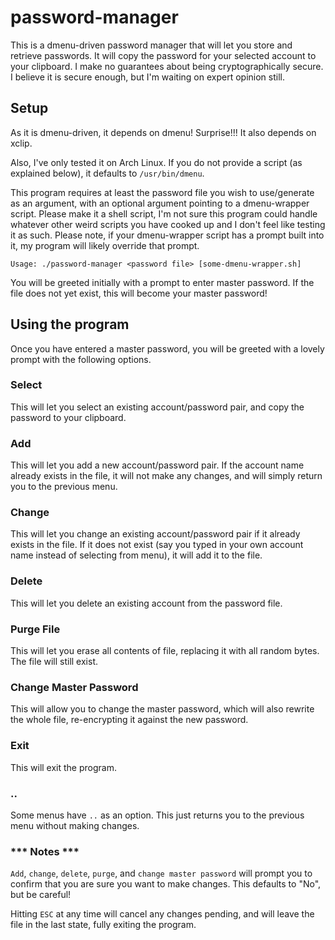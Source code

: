# password-manager

This is a dmenu-driven password manager that will let you store and retrieve passwords. It will copy the password for your selected account to your clipboard. I make no guarantees about being cryptographically secure. I believe it is secure enough, but I'm waiting on expert opinion still.

## Setup

As it is dmenu-driven, it depends on dmenu! Surprise!!! It also depends on xclip.

Also, I've only tested it on Arch Linux. If you do not provide a script (as explained below), it defaults to `/usr/bin/dmenu`.

This program requires at least the password file you wish to use/generate as an argument, with an optional argument pointing to a dmenu-wrapper script. Please make it a shell script, I'm not sure this program could handle whatever other weird scripts you have cooked up and I don't feel like testing it as such. Please note, if your dmenu-wrapper script has a prompt built into it, my program will likely override that prompt.

```
Usage: ./password-manager <password file> [some-dmenu-wrapper.sh]
```

You will be greeted initially with a prompt to enter master password. If the file does not yet exist, this will become your master password!

## Using the program

Once you have entered a master password, you will be greeted with a lovely prompt with the following options.

### Select

This will let you select an existing account/password pair, and copy the password to your clipboard.

### Add

This will let you add a new account/password pair. If the account name already exists in the file, it will not make any changes, and will simply return you to the previous menu.

### Change

This will let you change an existing account/password pair if it already exists in the file. If it does not exist (say you typed in your own account name instead of selecting from menu), it will add it to the file.

### Delete

This will let you delete an existing account from the password file.

### Purge File

This will let you erase all contents of file, replacing it with all random bytes. The file will still exist.

### Change Master Password

This will allow you to change the master password, which will also rewrite the whole file, re-encrypting it against the new password.

### Exit

This will exit the program.

### ..

Some menus have `..` as an option. This just returns you to the previous menu without making changes.

### \*\*\* Notes \*\*\*

`Add`, `change`, `delete`, `purge`, and `change master password` will prompt you to confirm that you are sure you want to make changes. This defaults to "No", but be careful!


Hitting `ESC` at any time will cancel any changes pending, and will leave the file in the last state, fully exiting the program.
